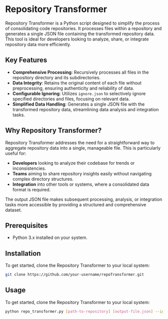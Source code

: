 # Repository Transformer

Repository Transformer is a Python script designed to simplify the process of consolidating code repositories. It processes files within a repository and generates a single JSON file containing the transformed repository data. This tool is ideal for developers looking to analyze, share, or integrate repository data more efficiently.

## Key Features

- **Comprehensive Processing**: Recursively processes all files in the repository directory and its subdirectories.
- **Data Integrity**: Retains the original content of each file without preprocessing, ensuring authenticity and reliability of data.
- **Configurable Ignoring**: Utilizes `ignore.json` to selectively ignore specified directories and files, focusing on relevant data.
- **Simplified Data Handling**: Generates a single JSON file with the transformed repository data, streamlining data analysis and integration tasks.

## Why Repository Transformer?

Repository Transformer addresses the need for a straightforward way to aggregate repository data into a single, manageable file. This is particularly useful for:

- **Developers** looking to analyze their codebase for trends or inconsistencies.
- **Teams** aiming to share repository insights easily without navigating complex directory structures.
- **Integration** into other tools or systems, where a consolidated data format is required.

The output JSON file makes subsequent processing, analysis, or integration tasks more accessible by providing a structured and comprehensive dataset.

## Prerequisites

- Python 3.x installed on your system.

## Installation

To get started, clone the Repository Transformer to your local system:

```bash
git clone https://github.com/your-username/repoTransformer.git
```
## Usage

To get started, clone the Repository Transformer to your local system:

```bash
python repo_transformer.py [path-to-repository] [output-file.json] --ignore-config ignore.json

